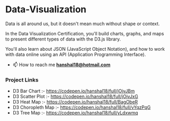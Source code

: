 # Data-Visualization

Data is all around us, but it doesn't mean much without shape or context.

In the Data Visualization Certification, you'll build charts, graphs, and maps to present different types of data with the D3.js library.

You'll also learn about JSON (JavaScript Object Notation), and how to work with data online using an API (Application Programming Interface).

- 📫 How to reach me **hanshal18@hotmail.com**



### Project Links
 - D3 Bar Chart :- https://codepen.io/hanshal18/full/jOjvJBm
 - D3 Scatter Plot :- https://codepen.io/hanshal18/full/jOjvJxG
 - D3 Heat Map :- https://codepen.io/hanshal18/full/BagObeR
 - D3 Choropleth Map :- https://codepen.io/hanshal18/full/vYqzPqG
 - D3 Tree Map :- https://codepen.io/hanshal18/full/yLdxwmq
